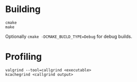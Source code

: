 # Building

```
cmake
make
```

Optionally `cmake -DCMAKE_BUILD_TYPE=Debug` for debug builds.

# Profiling

```
valgrind --tool=callgrind <executable>
kcachegrind <callgrind output>
```